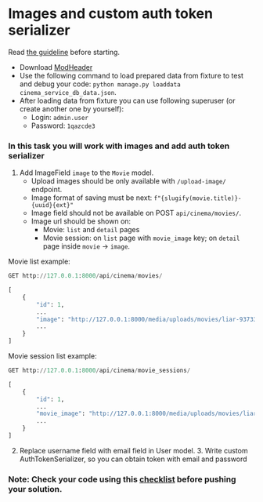 # Images and custom auth token serializer

Read [the guideline](https://github.com/mate-academy/py-task-guideline/blob/main/README.md) before starting.
- Download [ModHeader](https://chrome.google.com/webstore/detail/modheader/idgpnmonknjnojddfkpgkljpfnnfcklj?hl=en)
- Use the following command to load prepared data from fixture to test and debug your code:
  `python manage.py loaddata cinema_service_db_data.json`.
- After loading data from fixture you can use following superuser (or create another one by yourself):
  - Login: `admin.user`
  - Password: `1qazcde3`

### In this task you will work with images and add auth token serializer

1. Add ImageField `image` to the `Movie` model.
   - Upload images should be only available with `/upload-image/` endpoint.
   - Image format of saving must be next:  `f"{slugify(movie.title)}-{uuid}{ext}"`
   - Image field should not be available on POST `api/cinema/movies/`.
   - Image url should be shown on:
     - Movie: `list` and `detail` pages
     - Movie session: on `list` page with `movie_image` key; on
`detail` page inside `movie` -> `image`.

Movie list example:
```python
GET http://127.0.0.1:8000/api/cinema/movies/

[
    {
        "id": 1,
        ...
        "image": "http://127.0.0.1:8000/media/uploads/movies/liar-93733032-c097-4a38-9b2b-20404e7186e6.jpeg",
        ...
    }
]
```

Movie session list example:
```python
GET http://127.0.0.1:8000/api/cinema/movie_sessions/

[
    {
        "id": 1,
        ...
        "movie_image": "http://127.0.0.1:8000/media/uploads/movies/liar-93733032-c097-4a38-9b2b-20404e7186e6.jpeg",
        ...
    }
]
```
2. Replace username field with email field in User model.
   3. Write custom AuthTokenSerializer, so you can obtain token with
   email and password

   
### Note: Check your code using this [checklist](checklist.md) before pushing your solution.
